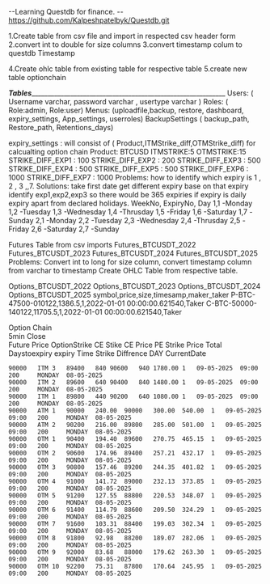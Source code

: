 --Learning Questdb for finance.
--https://github.com/Kalpeshpatelbyk/Questdb.git

1.Create table from csv file and import in respected csv header form
2.convert int to double for size columns
3.convert timestamp colum to questdb Timestamp

4.Create ohlc table from existing table for respective table
5.create new table optionchain

_____________Tables_________________________________________________________________________
Users: ( Username varchar, password varchar , usertype varchar )
Roles: ( Role:admin,  Role:user)
Menus: (uploadfile,backup, restore, dashboard, expiry_settings, App_settings, userroles)
BackupSettings ( backup_path, Restore_path, Retentions_days)

expiry_settings : will consist of ( Product,ITMStrike_diff,OTMStrike_diff) for calcualting option chain 
  Product: BTCUSD
  ITMSTRIKE:5
  OTMSTRIKE:15
  STRIKE_DIFF_EXP1 : 100
  STRIKE_DIFF_EXP2 : 200
  STRIKE_DIFF_EXP3 : 500
  STRIKE_DIFF_EXP4 : 500
  STRIKE_DIFF_EXP5 : 500
  STRIKE_DIFF_EXP6 : 1000
  STRIKE_DIFF_EXP7 : 1000
          Problems: how to identify which expiry is 1 , 2 , 3 ,,7.
          Solutions: take first date get different expiry base on that expiry identify exp1,exp2,exp3 so 
          there would be 365 expiries if expiry is daily expiry apart from declared holidays.
          WeekNo, ExpiryNo, Day
          1,1 -Monday
          1,2 -Tuesday
          1,3 -Wednesday
          1,4 -Thrusday
          1,5 -Friday
          1,6 -Saturday
          1,7 -Sunday
          2,1 -Monday
          2,2 -Tuesday
          2,3 -Wednesday
          2,4 -Thrusday
          2,5 -Friday
          2,6 -Saturday
          2,7 -Sunday

Futures Table from csv imports
  Futures_BTCUSDT_2022
  Futures_BTCUSDT_2023
  Futures_BTCUSDT_2024
  Futures_BTCUSDT_2025
    Problems: Convert int to long for size column, convert timestamp column from varchar to timestamp 
    Create OHLC Table from respective table. 
    

    
Options_BTCUSDT_2022
Options_BTCUSDT_2023
Options_BTCUSDT_2024
Options_BTCUSDT_2025
symbol,price,size,timesamp,maker_taker
P-BTC-47500-010122,1386.5,1,2022-01-01 00:00:00.621540,Taker
C-BTC-50000-140122,11705.5,1,2022-01-01 00:00:00.621540,Taker
	
 
 
 
 Option Chain														
	5min Close														
	Future Price	OptionStrike		CE Stike	CE Price	PE Strike	Price	Total	Daystoexpiry	expiry	Time	Strike Diffrence		DAY	CurrentDate
															
	90000	ITM	3	89400	840	90600	940	1780.00	1	09-05-2025	09:00	200		MONDAY	08-05-2025
	90000	ITM	2	89600	640	90400	840	1480.00	1	09-05-2025	09:00	200		MONDAY	08-05-2025
	90000	ITM	1	89800	440	90200	640	1080.00	1	09-05-2025	09:00	200		MONDAY	08-05-2025
	90000	ATM	1	90000	240.00	90000	300.00	540.00	1	09-05-2025	09:00	200		MONDAY	08-05-2025
	90000	ATM	2	90200	216.00	89800	285.00	501.00	1	09-05-2025	09:00	200		MONDAY	08-05-2025
	90000	OTM	1	90400	194.40	89600	270.75	465.15	1	09-05-2025	09:00	200		MONDAY	08-05-2025
	90000	OTM	2	90600	174.96	89400	257.21	432.17	1	09-05-2025	09:00	200		MONDAY	08-05-2025
	90000	OTM	3	90800	157.46	89200	244.35	401.82	1	09-05-2025	09:00	200		MONDAY	08-05-2025
	90000	OTM	4	91000	141.72	89000	232.13	373.85	1	09-05-2025	09:00	200		MONDAY	08-05-2025
	90000	OTM	5	91200	127.55	88800	220.53	348.07	1	09-05-2025	09:00	200		MONDAY	08-05-2025
	90000	OTM	6	91400	114.79	88600	209.50	324.29	1	09-05-2025	09:00	200		MONDAY	08-05-2025
	90000	OTM	7	91600	103.31	88400	199.03	302.34	1	09-05-2025	09:00	200		MONDAY	08-05-2025
	90000	OTM	8	91800	92.98	88200	189.07	282.06	1	09-05-2025	09:00	200		MONDAY	08-05-2025
	90000	OTM	9	92000	83.68	88000	179.62	263.30	1	09-05-2025	09:00	200		MONDAY	08-05-2025
	90000	OTM	10	92200	75.31	87800	170.64	245.95	1	09-05-2025	09:00	200		MONDAY	08-05-2025




